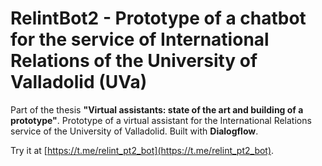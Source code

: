 # RelintBot2 - Prototype of a chatbot for the service of International Relations of the University of Valladolid (UVa)

Part of the thesis **"Virtual assistants: state of the art and building of a prototype"**. Prototype of a virtual assistant for the International Relations service of the University of Valladolid. Built with **Dialogflow**.

Try it at [https://t.me/relint_pt2_bot](https://t.me/relint_pt2_bot).
